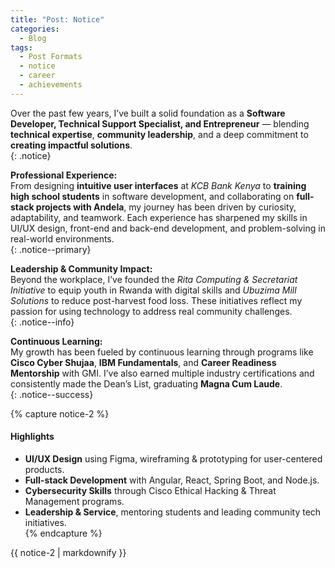 ```yaml
---
title: "Post: Notice"
categories:
  - Blog
tags:
  - Post Formats
  - notice
  - career
  - achievements
---
```


Over the past few years, I’ve built a solid foundation as a **Software Developer, Technical Support Specialist, and Entrepreneur** — blending **technical expertise**, **community leadership**, and a deep commitment to **creating impactful solutions**.  
{: .notice}

**Professional Experience:**  
From designing **intuitive user interfaces** at *KCB Bank Kenya* to **training high school students** in software development, and collaborating on **full-stack projects with Andela**, my journey has been driven by curiosity, adaptability, and teamwork. Each experience has sharpened my skills in UI/UX design, front-end and back-end development, and problem-solving in real-world environments.  
{: .notice--primary}

**Leadership & Community Impact:**  
Beyond the workplace, I’ve founded the *Rita Computing & Secretariat Initiative* to equip youth in Rwanda with digital skills and *Ubuzima Mill Solutions* to reduce post-harvest food loss. These initiatives reflect my passion for using technology to address real community challenges.  
{: .notice--info}

**Continuous Learning:**  
My growth has been fueled by continuous learning through programs like **Cisco Cyber Shujaa**, **IBM Fundamentals**, and **Career Readiness Mentorship** with GMI. I’ve also earned multiple industry certifications and consistently made the Dean’s List, graduating **Magna Cum Laude**.  
{: .notice--success}

{% capture notice-2 %}
#### Highlights

- **UI/UX Design** using Figma, wireframing & prototyping for user-centered products.  
- **Full-stack Development** with Angular, React, Spring Boot, and Node.js.  
- **Cybersecurity Skills** through Cisco Ethical Hacking & Threat Management programs.  
- **Leadership & Service**, mentoring students and leading community tech initiatives.  
{% endcapture %}

<div class="notice">
  {{ notice-2 | markdownify }}
</div>

